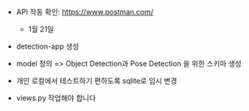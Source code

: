 - API 작동 확인: https://www.postman.com/

  * 1월 21일
- detection-app 생성
- model 정의 => Object Detection과 Pose Detection 을 위한 스키마 생성
- 개인 로컬에서 테스트하기 편하도록 sqlite로 임시 변경

- views.py 작업해야 합니다
